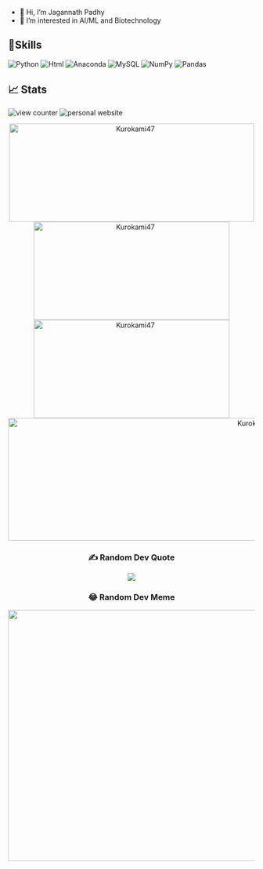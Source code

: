 - 👋 Hi, I’m Jagannath Padhy
- 👀 I’m interested in AI/ML and Biotechnology

<!---
Kurokami47/Kurokami47 is a ✨ special ✨ repository because its `README.md` (this file) appears on your GitHub profile.
You can click the Preview link to take a look at your changes.
--->

## 🌟Skills
 ![Python](https://img.shields.io/badge/python-3670A0?style=for-the-badge&logo=python&logoColor=ffdd54) ![Html](https://img.shields.io/badge/HTML-239120?style=for-the-badge&logo=html5&logoColor=white) ![Anaconda](https://img.shields.io/badge/Anaconda-%2344A833.svg?style=for-the-badge&logo=anaconda&logoColor=white)     ![MySQL](https://img.shields.io/badge/mysql-%2300f.svg?style=for-the-badge&logo=mysql&logoColor=white)  ![NumPy](https://img.shields.io/badge/numpy-%23013243.svg?style=for-the-badge&logo=numpy&logoColor=white)  ![Pandas](https://img.shields.io/badge/pandas-%23150458.svg?style=for-the-badge&logo=pandas&logoColor=white)
 
 ## 📈 Stats

![view counter](https://komarev.com/ghpvc/?username=Kurokami47&label=Profile%20views&color=0e75b6&style=flat) ![personal website](https://img.shields.io/website-up-down-green-red/https/Kurokami47.com.svg)
<div align="center">
    <img align="center" src="https://github-readme-stats.vercel.app/api/top-langs?username=Kurokami47&show_icons=true&locale=en&layout=compact" alt="Kurokami47" width="500" height="200"/>
    <br>
    <img src="https://github-readme-streak-stats.herokuapp.com/?user=Kurokami47&" alt="Kurokami47" width="400" height="200"/>
    <img src="https://github-readme-stats.vercel.app/api?username=Kurokami47&show_icons=true&locale=en" alt="Kurokami47" width="400" height="200"/>
    <img src="https://github-profile-trophy.vercel.app/?username=Kurokami47" alt="Kurokami47" width="1000" height="250"/>
 
 ###  ✍️ Random Dev Quote

![](https://quotes-github-readme.vercel.app/api?type=horizontal&theme=gruvbox)

###  😂 Random Dev Meme

<img src="https://random-memer.herokuapp.com/" width="512px"/>
